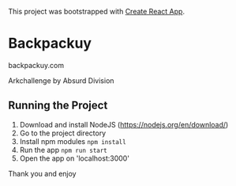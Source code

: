 This project was bootstrapped with [Create React App](https://github.com/facebook/create-react-app).

# Backpackuy

backpackuy.com

Arkchallenge by Absurd Division

## Running the Project

1. Download and install NodeJS (https://nodejs.org/en/download/)
2. Go to the project directory
3. Install npm modules `npm install`
4. Run the app `npm run start`
5. Open the app on 'localhost:3000'

Thank you and enjoy
